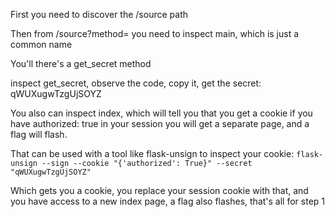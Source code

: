 First you need to discover the /source path

Then from /source?method= you need to inspect main, which is just a common name

You'll there's a get_secret method

inspect get_secret, observe the code, copy it, get the secret: qWUXugwTzgUjSOYZ

You also can inspect index, which will tell you that you get a cookie if you have authorized: true in your session you will get a separate page, and a flag will flash.

That can be used with a tool like flask-unsign to inspect your cookie:
    `flask-unsign --sign --cookie "{'authorized': True}" --secret "qWUXugwTzgUjSOYZ"`

Which gets you a cookie, you replace your session cookie with that, and you have access to a new index page, a flag also flashes, that's all for step 1